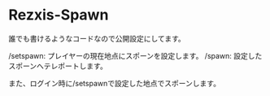 # Rezxis-Spawn
誰でも書けるようなコードなので公開設定にしてます。

/setspawn: プレイヤーの現在地点にスポーンを設定します。
/spawn: 設定したスポーンへテレポートします。

また、ログイン時に/setspawnで設定した地点でスポーンします。
